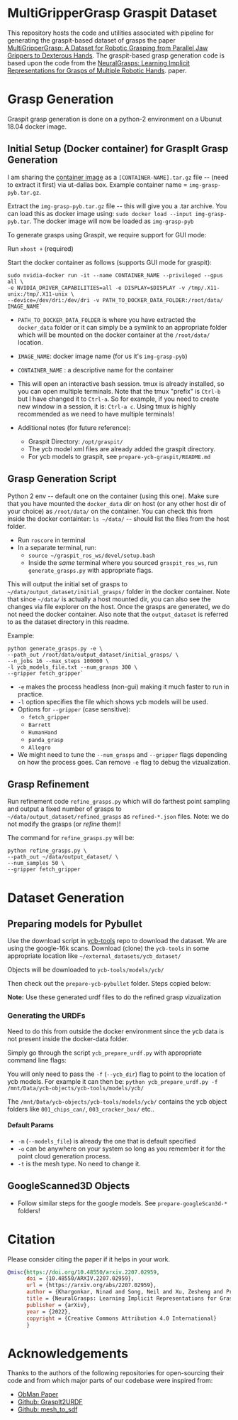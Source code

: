 # MultiGripperGrasp Graspit Dataset

This repository hosts the code and utilities associated with pipeline for generating
the graspit-based dataset of grasps the paper
[MultiGripperGrasp: A Dataset for Robotic Grasping from Parallel Jaw Grippers to Dexterous Hands](https://irvlutd.github.io/MultiGripperGrasp/). The graspit-based grasp generation code is based upon the code from
the
[NeuralGrasps: Learning Implicit Representations for Grasps of Multiple Robotic Hands](https://irvlutd.github.io/NeuralGrasps/).
paper.


# Grasp Generation
Graspit grasp generation is done on a python-2 environment on a Ubunut 18.04 docker image.

## Initial Setup (Docker container) for GraspIt Grasp Generation
I am sharing the [container image](https://utdallas.box.com/s/z515hoc7qe6am4jml05wk9zw6fowdb3u) as a `[CONTAINER-NAME].tar.gz` file -- (need to extract it first) via ut-dallas box. Example container name = `img-grasp-pyb.tar.gz`.

Extract the `img-grasp-pyb.tar.gz` file -- this will give you a .tar archive.
You can load this as docker image using: `sudo docker load --input img-grasp-pyb.tar`.
The docker image will now be loaded as `img-grasp-pyb`

To generate grasps using Graspit, we require support for GUI mode:

Run `xhost +` (required)

Start the docker container as follows (supports GUI mode for graspit):

```
sudo nvidia-docker run -it --name CONTAINER_NAME --privileged --gpus all \
-e NVIDIA_DRIVER_CAPABILITIES=all -e DISPLAY=$DISPLAY -v /tmp/.X11-unix:/tmp/.X11-unix \
--device=/dev/dri:/dev/dri -v PATH_TO_DOCKER_DATA_FOLDER:/root/data/ IMAGE_NAME`
```

- `PATH_TO_DOCKER_DATA_FOLDER` is where you have extracted the `docker_data` folder or it
  can simply be a symlink to an appropriate folder which will be mounted on the docker
  container at the `/root/data/` location. 

- `IMAGE_NAME`: docker image name (for us it's `img-grasp-pyb`)

- `CONTAINER_NAME` : a descriptive name for the container

- This will open an interactive bash session. tmux is already installed, so you can open 
  multiple terminals. Note that the tmux "prefix" is `Ctrl-b` but I have changed it to 
  `Ctrl-a`. So for example, if you need to create new window in a session, it is: 
  `Ctrl-a c`. Using tmux is highly recommended as we need to have multiple terminals!

- Additional notes (for future reference):
  - Graspit Directory: `/opt/graspit/`
  - The ycb model xml files are already added the graspit directory.
  - For ycb models to graspit, see `prepare-ycb-graspit/README.md`


## Grasp Generation Script
Python 2 env -- default one on the container (using this one). Make sure that you have 
mounted the `docker_data` dir on host (or any other host dir of  your choice)  as 
`/root/data/` on the container. You can check this from inside the docker containter: 
`ls ~/data/` -- should list the files from the host folder.

- Run `roscore` in terminal
- In a separate terminal, run:
  - `source ~/graspit_ros_ws/devel/setup.bash`
  - Inside the *same* terminal where you sourced `graspit_ros_ws`, 
    run `generate_grasps.py` with appropriate flags. 
    
This will output the initial set of grasps to `~/data/output_dataset/initial_grasps/` 
folder in the docker container. Note that since `~/data/` is actually a host mounted dir,
you can also see the changes via file explorer on the host. Once the grasps are generated,
we do not need the docker container. Also note that the `output_dataset`
is referred to as the dataset directory in this readme.

Example:

```
python generate_grasps.py -e \
--path_out /root/data/output_dataset/initial_grasps/ \
--n_jobs 16 --max_steps 100000 \
-l ycb_models_file.txt --num_grasps 300 \
--gripper fetch_gripper`
```

- `-e` makes the process headless (non-gui) making it much faster to run in practice.
- `-l` option specifies the file which shows ycb models will be used.
- Options for `--gripper` (case sensitive):
   - `fetch_gripper`
   - `Barrett`
   - `HumanHand`
   - `panda_grasp`
   - `Allegro`
- We might need to tune the `--num_grasps` and `--gripper` flags depending on how the 
  process goes. Can remove `-e` flag to debug the vizualization.

## Grasp Refinement
Run refinement code `refine_grasps.py` which will do farthest point sampling and output 
a fixed number of grasps to `~/data/output_dataset/refined_grasps` as 
`refined-*.json` files. Note: we do not modify the grasps (or *refine* them)!

The command for `refine_grasps.py` will be:

```
python refine_grasps.py \
--path_out ~/data/output_dataset/ \
--num_samples 50 \
--gripper fetch_gripper
```

# Dataset Generation

## Preparing models for Pybullet

Use the download script in [ycb-tools](https://github.com/sea-bass/ycb-tools) repo to
download the dataset. We are using the google-16k scans. Download (clone) the `ycb-tools`
in some appropriate location like `~/external_datasets/ycb_dataset/`

Objects will be downloaded to `ycb-tools/models/ycb/`

Then check out the `prepare-ycb-pybullet` folder. Steps copied below:

**Note:** Use these generated urdf files to do the refined grasp vizualization

### Generating the URDFs

Need to do this from outside the docker environment since the ycb data is not present
inside the docker-data folder.

Simply go through the script `ycb_prepare_urdf.py` with appropriate command line flags:

You will only need to pass the `-f` (`--ycb_dir`) flag to point to the location
of ycb models. For example it can then be:
`python ycb_prepare_urdf.py -f /mnt/Data/ycb-objects/ycb-tools/models/ycb/`

The `/mnt/Data/ycb-objects/ycb-tools/models/ycb/` contains the ycb object folders like
`001_chips_can/`, `003_cracker_box/` etc..

#### Default Params
- `-m` (`--models_file`) is already the one that is default specified
- `-o` can be anywhere on your system so long as you remember it for the point cloud
  generation process.
- `-t` is the mesh type. No need to change it.

## GoogleScanned3D Objects

- Follow similar steps for the google models. See `prepare-googleScan3d-*` folders!

# Citation

Please consider citing the paper if it helps in your work.

```bibtex
@misc{https://doi.org/10.48550/arxiv.2207.02959,
      doi = {10.48550/ARXIV.2207.02959},
      url = {https://arxiv.org/abs/2207.02959},
      author = {Khargonkar, Ninad and Song, Neil and Xu, Zesheng and Prabhakaran, Balakrishnan and Xiang, Yu},
      title = {NeuralGrasps: Learning Implicit Representations for Grasps of Multiple Robotic Hands},       
      publisher = {arXiv},
      year = {2022},          
      copyright = {Creative Commons Attribution 4.0 International}
      }
```

# Acknowledgements
Thanks to the authors of the following repositories for open-sourcing their code and from 
which major parts of our codebase were inspired from:

- [ObMan Paper](https://www.di.ens.fr/willow/research/obman/data/)
- [Github: GraspIt2URDF](https://github.com/samarth-robo/GraspIt2URDF)
- [Github: mesh_to_sdf](https://github.com/marian42/mesh_to_sdf)

